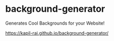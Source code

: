 # background-generator
Generates Cool Backgrounds for your Website!

https://kapil-rai.github.io/background-generator/
